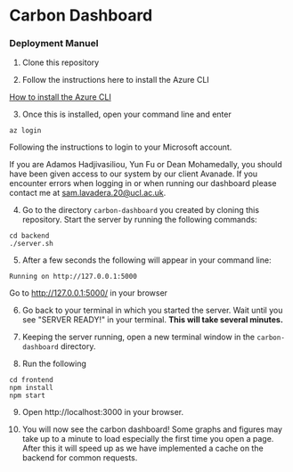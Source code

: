 # Carbon Dashboard
### Deployment Manuel
1. Clone this repository

2. Follow the instructions here to install the Azure CLI

  [How to install the Azure CLI](https://learn.microsoft.com/en-us/cli/azure/install-azure-cli)

3. Once this is installed, open your command line and enter

 `az login` 

 Following the instructions to login to your Microsoft account.
 
 If you are Adamos Hadjivasiliou, Yun Fu or Dean Mohamedally, you should have been given access to our system by our client Avanade. If you encounter errors when logging in or when running our dashboard please contact me at [sam.lavadera.20@ucl.ac.uk](mailto:sam.lavadera.20@ucl.ac.uk).

4. Go to the directory `carbon-dashboard` you created by cloning this repository. Start the server by running the following commands:
```
cd backend
./server.sh
```

5. After a few seconds the following will appear in your command line:

 ```Running on http://127.0.0.1:5000```
 
 Go to http://127.0.0.1:5000/ in your browser

6. Go back to your terminal in which you started the server. Wait until you see "SERVER READY!" in your terminal. **This will take several minutes.**

7. Keeping the server running, open a new terminal window in the `carbon-dashboard` directory.

8. Run the following
```
cd frontend
npm install
npm start
```

9. Open http://localhost:3000 in your browser.

10. You will now see the carbon dashboard! Some graphs and figures may take up to a minute to load especially the first time you open a page. After this it will speed up as we have implemented a cache on the backend for common requests.